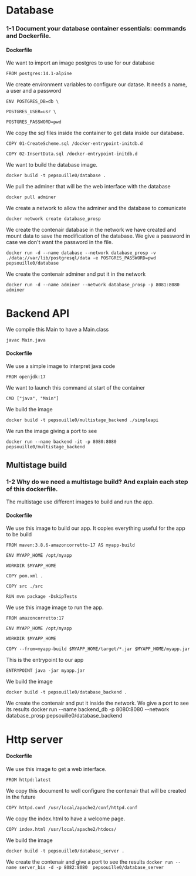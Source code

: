 # Database

### 1-1 Document your database container essentials: commands and Dockerfile.

#### Dockerfile

We want to import an image postgres to use for our database

`FROM postgres:14.1-alpine`

We create environment variables to configure our datase. It needs a name, a user and a password

`ENV POSTGRES_DB=db \`

   `POSTGRES_USER=usr \`
   
   `POSTGRES_PASSWORD=pwd`

We copy the sql files inside the container to get data inside our database.

`COPY 01-CreateScheme.sql /docker-entrypoint-initdb.d`

`COPY 02-InsertData.sql /docker-entrypoint-initdb.d`

We want to build the database image.

`docker build -t pepsouille0/database .`

We pull the adminer that will be the web interface with the database

`docker pull adminer`

We create a network to allow the adminer and the database to comunicate

`docker network create database_prosp`

We create the contenair database in the network we have created and mount data to save the modification of the database. We give a password in case we don't want the password in the file.

`docker run -d --name database --network database_prosp -v ./data://var/lib/postgresql/data -e POSTGRES_PASSWORD=pwd pepsouille0/database`

We create the contenair adminer and put it in the network

`docker run -d --name adminer --network database_prosp -p 8081:8080 adminer`

# Backend API

We compile this Main to have a Main.class

`javac Main.java`  

#### Dockerfile

We use a simple image to interpret java code

`FROM openjdk:17`

We want to launch this command at start of the container

`CMD ["java", "Main"]`

We build the image

`docker build -t pepsouille0/multistage_backend ./simpleapi`

We run the image giving a port to see

`docker run --name backend -it -p 8080:8080 pepsouille0/multistage_backend`

## Multistage build

### 1-2 Why do we need a multistage build? And explain each step of this dockerfile.

The multistage use different images to build and run the app.

#### Dockerfile

We use this image to build our app. It copies everything useful for the app to be build

`FROM maven:3.8.6-amazoncorretto-17 AS myapp-build`

`ENV MYAPP_HOME /opt/myapp`

`WORKDIR $MYAPP_HOME`

`COPY pom.xml .`

`COPY src ./src`

`RUN mvn package -DskipTests`

We use this image image to run the app. 

`FROM amazoncorretto:17`

`ENV MYAPP_HOME /opt/myapp`

`WORKDIR $MYAPP_HOME`

`COPY --from=myapp-build $MYAPP_HOME/target/*.jar $MYAPP_HOME/myapp.jar`

This is the entrypoint to our app

`ENTRYPOINT java -jar myapp.jar`

We build the image

`docker build -t pepsouille0/database_backend .`

We create the contenair and put it inside the network. We give a port to see its results
docker run --name backend_db -p 8080:8080 --network database_prosp pepsouille0/database_backend

# Http server

#### Dockerfile

We use this image to get a web interface.

`FROM httpd:latest`

We copy this document to well configure the contenair that will be created in the future

`COPY httpd.conf /usr/local/apache2/conf/httpd.conf`

We copy the index.html to have a welcome page.

`COPY index.html /usr/local/apache2/htdocs/`

We build the image

`docker build -t pepsouille0/database_server .`

We create the contenair and give a port to see the results
`docker run --name server_bis -d -p 8082:8080  pepsouille0/database_server`

